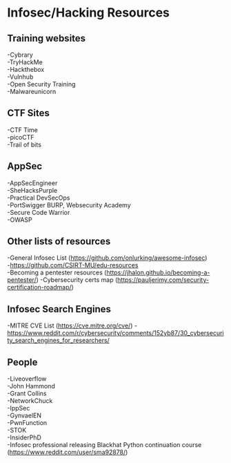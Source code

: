 # Infosec/Hacking Resources

## Training websites
-Cybrary  
-TryHackMe  
-Hackthebox  
-Vulnhub  
-Open Security Training  
-Malwareunicorn  

## CTF Sites

-CTF Time  
-picoCTF  
-Trail of bits

## AppSec

-AppSecEngineer  
-SheHacksPurple  
-Practical DevSecOps  
-PortSwigger BURP, Websecurity Academy  
-Secure Code Warrior  
-OWASP  


## Other lists of resources

-General Infosec List (https://github.com/onlurking/awesome-infosec)  
-https://github.com/CSIRT-MU/edu-resources  
-Becoming a pentester resources (https://jhalon.github.io/becoming-a-pentester/)
-Cybersecurity certs map (https://pauljerimy.com/security-certification-roadmap/)

## Infosec Search Engines

-MITRE CVE List (https://cve.mitre.org/cve/)
-https://www.reddit.com/r/cybersecurity/comments/152yb87/30_cybersecurity_search_engines_for_researchers/


## People

-Liveoverflow  
-John Hammond  
-Grant Collins  
-NetworkChuck  
-IppSec  
-GynvaelEN  
-PwnFunction  
-STOK  
-InsiderPhD  
-Infosec professional releasing Blackhat Python continuation course (https://www.reddit.com/user/sma92878/)
